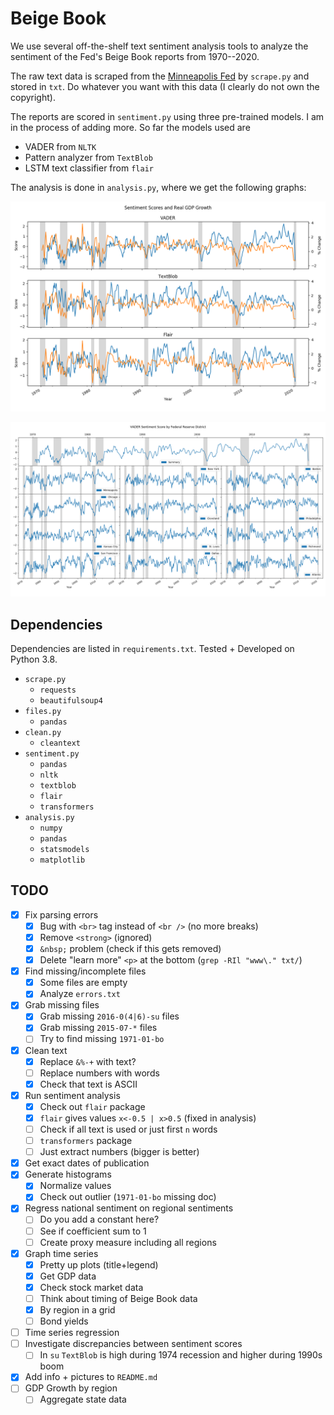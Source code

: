 # Beige Book

We use several off-the-shelf text sentiment analysis tools to analyze the sentiment of the Fed's Beige Book reports from 1970--2020.

The raw text data is scraped from the [Minneapolis Fed](https://www.minneapolisfed.org/region-and-community/regional-economic-indicators/beige-book-archive) by `scrape.py` and stored in `txt`. Do whatever you want with this data (I clearly do not own the copyright).

The reports are scored in `sentiment.py` using three pre-trained models. I am in the process of adding more. So far the models used are

- VADER from `NLTK`
- Pattern analyzer from `TextBlob`
- LSTM text classifier from `flair`

The analysis is done in `analysis.py`, where we get the following graphs:

![GDP Growth Rate Comparison](out/figs/timeseries_suma_drgdp_int.png)

![Sentiment by District](out/figs/timeseries_district_vader.png)

## Dependencies

Dependencies are listed in `requirements.txt`. Tested + Developed on Python 3.8.

- `scrape.py`
  - `requests`
  - `beautifulsoup4`
- `files.py`
  - `pandas`
- `clean.py`
  - `cleantext`
- `sentiment.py`
  - `pandas`
  - `nltk`
  - `textblob`
  - `flair`
  - `transformers`
- `analysis.py`
  - `numpy`
  - `pandas`
  - `statsmodels`
  - `matplotlib`

## TODO

- [x] Fix parsing errors
  - [x] Bug with `<br>` tag instead of `<br />` (no more breaks)
  - [x] Remove `<strong>` (ignored)
  - [x] `&nbsp;` problem (check if this gets removed)
  - [x] Delete "learn more" `<p>` at the bottom (`grep -RIl "www\." txt/`)
- [x] Find missing/incomplete files
  - [x] Some files are empty
  - [x] Analyze `errors.txt`
- [x] Grab missing files
  - [x] Grab missing `2016-0(4|6)-su` files
  - [x] Grab missing `2015-07-*` files
  - [ ] Try to find missing `1971-01-bo`
- [x] Clean text
  - [x] Replace `&%-+` with text?
  - [ ] Replace numbers with words
  - [x] Check that text is ASCII
- [x] Run sentiment analysis
  - [x] Check out `flair` package
  - [x] `flair` gives values `x<-0.5 | x>0.5` (fixed in analysis)
  - [ ] Check if all text is used or just first `n` words
  - [ ] `transformers` package
  - [ ] Just extract numbers (bigger is better)
- [x] Get exact dates of publication
- [x] Generate histograms
  - [x] Normalize values
  - [x] Check out outlier (`1971-01-bo` missing doc)
- [x] Regress national sentiment on regional sentiments
  - [ ] Do you add a constant here?
  - [ ] See if coefficient sum to 1
  - [ ] Create proxy measure including all regions
- [x] Graph time series
  - [x] Pretty up plots (title+legend)
  - [x] Get GDP data
  - [x] Check stock market data
  - [ ] Think about timing of Beige Book data
  - [x] By region in a grid
  - [ ] Bond yields
- [ ] Time series regression
- [ ] Investigate discrepancies between sentiment scores
  - [ ] In `su` `TextBlob` is high during 1974 recession and higher during 1990s boom
- [x] Add info + pictures to `README.md`
- [ ] GDP Growth by region
  - [ ] Aggregate state data
